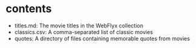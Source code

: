 # contents  

- titles.md: The movie titles in the WebFlyx collection
- classics.csv: A comma-separated list of classic movies
- quotes: A directory of files containing memorable quotes from movies
